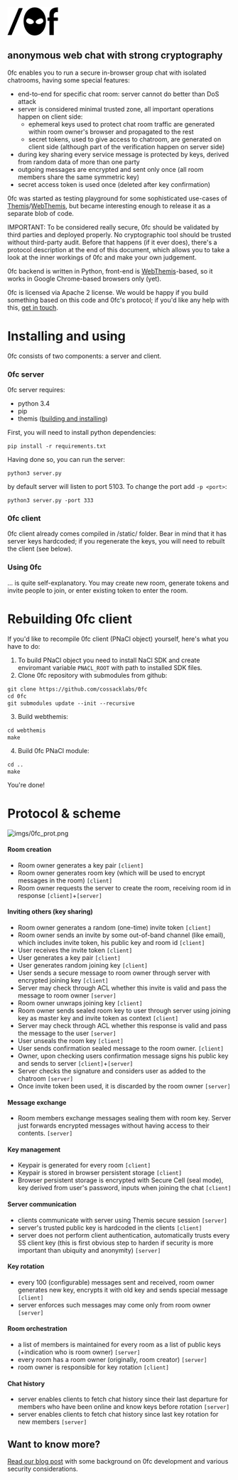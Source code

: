 
![imgs/0fclogo.png](imgs/0fclogo.png)

## anonymous web chat with strong cryptography

0fc enables you to run a secure in-browser group chat with isolated chatrooms, having some special features:
- end-to-end for specific chat room: server cannot do better than DoS attack
- server is considered minimal trusted zone, all important operations happen on client side:
  - ephemeral keys used to protect chat room traffic are generated within room owner's browser and propagated to the rest
  - secret tokens, used to give access to chatroom, are generated on client side (although part of the verification happen on server side)
- during key sharing every service message is protected by keys, derived from random data of more than one party
- outgoing messages are encrypted and sent only once (all room members share the same symmetric key)
- secret access token is used once (deleted after key confirmation)

0fc was started as testing playground for some sophisticated use-cases of [Themis](https://github.com/cossacklabs/themis)/[WebThemis](https://github.com/cossacklabs/webthemis), but became interesting enough to release it as a separate blob of code.

IMPORTANT: To be considered really secure, 0fc should be validated by third parties and deployed properly. No cryptographic tool should be trusted without third-party audit. Before that happens (if it ever does), there's a protocol description at the end of this document, which allows you to take a look at the inner workings of 0fc and make your own judgement. 

0fc backend is written in Python, front-end is [WebThemis](https://github.com/cossacklabs/webthemis)-based, so it works in Google Chrome-based browsers only (yet).

0fc is licensed via Apache 2 license. We would be happy if you build something based on this code and 0fc's protocol; if you'd like any help with this, [get in touch](https://cossacklabs.com/contacts.html). 

# Installing and using

0fc consists of two components: a server and client. 

### 0fc server

0fc server requires:
- python 3.4 
- pip
- themis ([building and installing](https://github.com/cossacklabs/themis/wiki/3.1-Building-and-installing))

First, you will need to install python dependencies: 

```
pip install -r requirements.txt
```

Having done so, you can run the server: 

```
python3 server.py
```

by default server will listen to port 5103. To change the port add `-p <port>`:

```
python3 server.py -port 333
```

### 0fc client

0fc client already comes compiled in /static/ folder. Bear in mind that it has server keys hardcoded; if you regenerate the keys, you will need to rebuilt the client (see below).  

### Using 0fc

... is quite self-explanatory. You may create new room, generate tokens and invite people to join, or enter existing token to enter the room.

# Rebuilding 0fc client

If you'd like to recompile 0fc client (PNaCl object) yourself, here's what you have to do: 

1. To build PNaCl object you need to install NaCl SDK and create enviromant variable `PNACL_ROOT` with path to installed SDK files.
2. Clone 0fc repository with submodules from github:

  ```
  git clone https://github.com/cossacklabs/0fc
  cd 0fc
  git submodules update --init --recursive
  ```
  
3. Build webthemis:

  ```
  cd webthemis
  make
  ```

4. Build 0fc PNaCl module:

  ```
  cd ..
  make
  ```
  
You're done!

# Protocol & scheme

![imgs/0fc_prot.png](imgs/0fc_prot.png)

#### Room creation

- Room owner generates a key pair `[client]`
- Room owner generates room key (which will be used to encrypt messages in the room) `[client]`
- Room owner requests the server to create the room, receiving room id in response `[client]`+`[server]`

#### Inviting others (key sharing)

- Room owner generates a random (one-time) invite token `[client]`
- Room owner sends an invite by some out-of-band channel (like email), which includes invite token, his public key and room id `[client]`
- User receives the invite token `[client]`
- User generates a key pair `[client]`
- User generates random joining key `[client]`
- User sends a secure message to room owner through server with encrypted joining key `[client]`
- Server may check through ACL whether this invite is valid and pass the message to room owner `[server]`
- Room owner unwraps joining key `[client]`
- Room owner sends sealed room key to user through server using joining key as master key and invite token as context `[client]`
- Server may check through ACL whether this response is valid and pass the message to the user `[server]`
- User unseals the room key `[client]`
- User sends confirmation sealed message to the room owner. `[client]`
- Owner, upon checking users confirmation message signs his public key and sends to server `[client]`+`[server]`
- Server checks the signature and considers user as added to the chatroom `[server]`
- Once invite token been used, it is discarded by the room owner `[server]`

#### Message exchange

- Room members exchange messages sealing them with room key. Server just forwards encrypted messages without having access to their contents. `[server]`

#### Key management

- Keypair is generated for every room `[client]`
- Keypair is stored in browser persistent storage `[client]`
- Browser persistent storage is encrypted with Secure Cell (seal mode), key derived from user's password, inputs when joining the chat `[client]`

#### Server communication

- clients communicate with server using Themis secure session `[server]`
- server's trusted public key is hardcoded in the clients `[client]`
- server does not perform client authentication, automatically trusts every SS client key (this is first obvious step to harden if security is more important than ubiquity and anonymity) `[server]`

#### Key rotation

- every 100 (configurable) messages sent and received, room owner generates new key, encrypts it with old key and sends special message `[client]`
- server enforces such messages may come only from room owner `[server]`

#### Room orchestration

- a list of members is maintained for every room as a list of public keys (+indication who is room owner) `[server]`
- every room has a room owner (originally, room creator) `[server]`
- room owner is responsible for key rotation  `[client]`

#### Chat history

- server enables clients to fetch chat history since their last departure for members who have been online and know keys before rotation `[server]`
- server enables clients to fetch chat history since last key rotation for new members `[server]`

## Want to know more? 

[Read our blog post](https://cossacklabs.com/building-endtoend-webchat.html) with some background on 0fc development and various security considerations.

